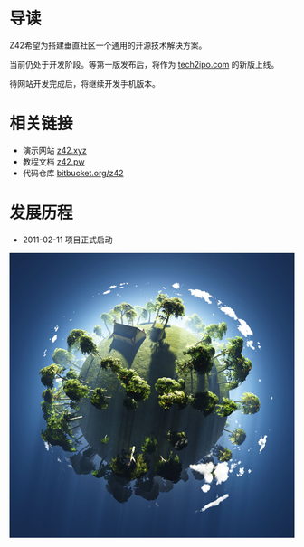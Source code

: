 # 导读

Z42希望为搭建垂直社区一个通用的开源技术解决方案。

当前仍处于开发阶段。等第一版发布后，将作为 [tech2ipo.com](http://tech2ipo.com) 的新版上线。

待网站开发完成后，将继续开发手机版本。

# 相关链接

* 演示网站 [z42.xyz](http://z42.xyz)  
* 教程文档 [z42.pw](http://z42.pw) 
* 代码仓库 [bitbucket.org/z42](https://bitbucket.org/z42)


# 发展历程

* 2011-02-11 项目正式启动

![图：地球村](_img/1HG21949-0.jpg)
